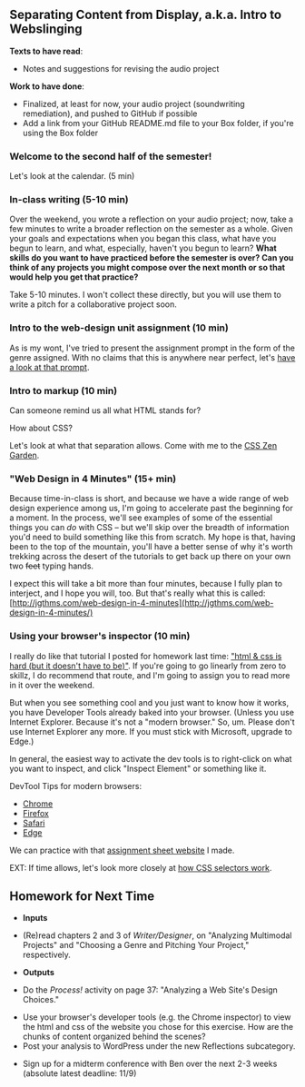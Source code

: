 ## Separating Content from Display, a.k.a. Intro to Webslinging
**Texts to have read**:

* Notes and suggestions for revising the audio project    
    
**Work to have done**:

* Finalized, at least for now, your audio project (soundwriting remediation), and pushed to GitHub if possible
* Add a link from your GitHub README.md file to your Box folder, if you're using the Box folder

<!--
[toc tag="h2" title="Plan for the Day"]
-->

### Welcome to the second half of the semester!

Let's look at the calendar. (5 min)

### In-class writing (5-10 min)

<div class="alert alert-success">
Over the weekend, you wrote a reflection on your audio project; now, take a few minutes to write a broader reflection on the semester as a whole. Given your goals and expectations when you began this class, what have you begun to learn, and what, especially, haven't you begun to learn? <strong>What skills do you want to have practiced before the semester is over? Can you think of any projects you might compose over the next month or so that would help you get that practice?</strong>
</div>

Take 5-10 minutes. I won't collect these directly, but you will use them to write a pitch for a collaborative project soon.


### Intro to the web-design unit assignment (10 min)

As is my wont, I've tried to present the assignment prompt in the form of the genre assigned. With no claims that this is anywhere near perfect, let's [have a look at that prompt](https://benmiller314.github.io/cdm-assignments/web/).

### Intro to markup (10 min)

Can someone remind us all what HTML stands for?

How about CSS?

Let's look at what that separation allows. Come with me to the [CSS Zen Garden](http://www.csszengarden.com).

### "Web Design in 4 Minutes" (15+ min)

Because time-in-class is short, and because we have a wide range of web design experience among us, I'm going to accelerate past the beginning for a moment. In the process, we'll see examples of some of the essential things you can *do* with CSS – but we'll skip over the breadth of information you'd need to build something like this from scratch. My hope is that, having been to the top of the mountain, you'll have a better sense of why it's worth trekking across the desert of the tutorials to get back up there on your own two <del>feet</del> typing hands.

I expect this will take a bit more than four minutes, because I fully plan to interject, and I hope you will, too. But that's really what this is called:
[http://jgthms.com/web-design-in-4-minutes](http://jgthms.com/web-design-in-4-minutes/)

### Using your browser's inspector (10 min)

I really do like that tutorial I posted for homework last time: ["html & css is hard (but it doesn't have to be)"](https://internetingishard.com/html-and-css/). If you're going to go linearly from zero to skillz, I do recommend that route, and I'm going to assign you to read more in it over the weekend. 

But when you see something cool and you just want to know how it works, you have Developer Tools already baked into your browser. (Unless you use Internet Explorer. Because it's not a "modern browser." So, um. Please don't use Internet Explorer any more. If you must stick with Microsoft, upgrade to Edge.)

In general, the easiest way to activate the dev tools is to right-click on what you want to inspect, and click "Inspect Element" or something like it.

DevTool Tips for modern browsers:

*  [Chrome](https://developer.chrome.com/devtools)
*  [Firefox](https://developer.mozilla.org/en-US/docs/Tools/Page_Inspector)
*  [Safari](https://developer.apple.com/safari/tools/)
*  [Edge](https://docs.microsoft.com/en-us/microsoft-edge/f12-devtools-guide)


We can practice with that [assignment sheet website](https://benmiller314.github.io/cdm-assignments/web/) I made.


EXT: If time allows, let's look more closely at [how CSS selectors work](https://css-tricks.com/how-css-selectors-work/).


## Homework for Next Time

* **Inputs**
 * (Re)read chapters 2 and 3 of *Writer/Designer*, on "Analyzing Multimodal Projects" and "Choosing a Genre and Pitching Your Project," respectively.

* **Outputs**

* Do the *Process!* activity on page 37: "Analyzing a Web Site's Design Choices."
 - Use your browser's developer tools (e.g. the Chrome inspector) to view the html and css of the website you chose for this exercise. How are the chunks of content organized behind the scenes? 
 - Post your analysis to WordPress under the new Reflections subcategory. <!-- for next time: require them to post a link to the site they're analyzing, if not also a screenshot! -->
* Sign up for a midterm conference with Ben over the next 2-3 weeks (absolute latest deadline: 11/9)

